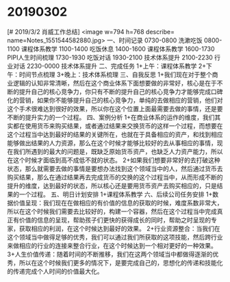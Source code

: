 # 20190302

[# 2019/3/2 肖威工作总结]
<image w=794 h=768 describe= name=Notes_1551544582880.jpg>
一、时间记录
0730-0800 洗漱吃饭
0800-1100 课程体系教学
1100-1400 吃饭休息
1400-1600 课程体系教学
1600-1730 PIPI人生时间梳理
1730-1930 吃饭对话
1930-2100 技术体系提升
2100-2230 行业对话
2230-0000 技术体系提升
二、完成任务
1+上午：课程体系教学
2+下午：时间节点梳理
3+晚上：技术体系梳理
三、自我反思
1+我们现在对于整个商业逻辑的认知非常清晰，然后在这个商业体系下面想要做的非常好，核心是在于不断的提升自己的核心竞争力，你只有不断的提升自己的核心竞争力才能够完成口碑化的营销，如果你不能够提升自己的核心竞争力，单纯的去做相应的营销，他们对这个手术很难达到很好的效果，所以你在这个位置上面最需要去做的事情，还是要不断的提升实力的一个过程。
四、案例分析
1+在商业体系的运作的维度，我们其实都在使用货币来购买结果，或者通过结果来交换货币的这样一个过程，而想要在这个过程当中达到最好的结果的关键所在，也就在于具备相应的资产，和找到相应能够做出结果的人力资源，那么在这个时候才能够比较好的去从事相应的事情，现在我们所遇到的最大的问题是，既缺乏原始货币资产，也缺乏人力资产能力，所以在这个时候才面临到高不成低不就的状态。
2+如果我们想要非常好的去打破这种状态，那么就需要去做的事情是要想办法找到这个领域当中的人，然后通过货币去购买结果，那么在通过结果再去完成货币的交换的这个过程当中，从而形成不断的提升的维度，达到最好的状态，所以核心还是要用货币资产去购买相应的，只是结果的一个过程。
五、明日计划安排
1+课程体系教学
六、后续公司任务安排
1+数据价值呈现：我们现在在做相应的有价值的信息的获取的时候，难度系数非常大，所以在这个时候我们需要去比较好的，构建一个容器，然后在这个过程当中完成真正有价值的信息的呈现，帮助孩子们更快的获得成长的同时，帮助之时呈现的专家，获取相应的利润，在这个时候达到最好的效果。
2+行业资源整合：当我们在这个领域当中做得足够的优秀，我们可以通过我们所获取的这项技能，然后跨行业来做相应的行业的连接来整合行业，在这个时候达到一个相对更好的一种效果。
3+人生价值传递：随着时间的不断推移，我们在这两个领域当中都做得逐渐的优秀，所以在这个时候我们更多的情况下，是要完成自己的，思想化的传递和技能化的传递完成个人时间的价值最大化。

